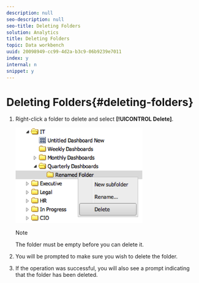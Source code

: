 ```yaml
---
description: null
seo-description: null
seo-title: Deleting Folders
solution: Analytics
title: Deleting Folders
topic: Data workbench
uuid: 20098949-cc99-4d2a-b3c9-06b9239e7011
index: y
internal: n
snippet: y
---
```


# Deleting Folders{#deleting-folders}

1. Right-click a folder to delete and select **[!UICONTROL Delete]**.

   ![](assets/delete_folder.png)

   >[!NOTE]
   >
   >The folder must be empty before you can delete it.

1. You will be prompted to make sure you wish to delete the folder.
1. If the operation was successful, you will also see a prompt indicating that the folder has been deleted.
